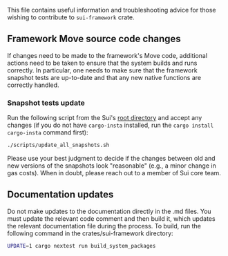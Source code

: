 This file contains useful information and troubleshooting advice for those wishing to contribute to `sui-framework` crate.

## Framework Move source code changes

If changes need to be made to the framework's Move code, additional actions need to be taken to ensure that the system builds and runs correctly. In particular, one needs to make sure that the framework snapshot tests are up-to-date and that any new native functions are correctly handled.

### Snapshot tests update

Run the following script from the Sui's [root directory](../../) and accept any changes (if you do not have `cargo-insta` installed, run the `cargo install cargo-insta` command first):

```bash
./scripts/update_all_snapshots.sh
```

Please use your best judgment to decide if the changes between old and new versions of the snapshots look "reasonable" (e.g., a minor change in gas costs). When in doubt, please reach out to a member of Sui core team.

## Documentation updates

Do not make updates to the documentation directly in the .md files. You must update the relevant code comment and then build it, which updates the relevant documentation file during the process. To build, run the following command in the crates/sui-framework directory:

```bash
UPDATE=1 cargo nextest run build_system_packages
```